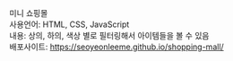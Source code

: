 미니 쇼핑몰<br />
사용언어: HTML, CSS, JavaScript<br />
내용: 상의, 하의, 색상 별로 필터링해서 아이템들을 볼 수 있음<br />
배포사이트: https://seoyeonleeme.github.io/shopping-mall/
